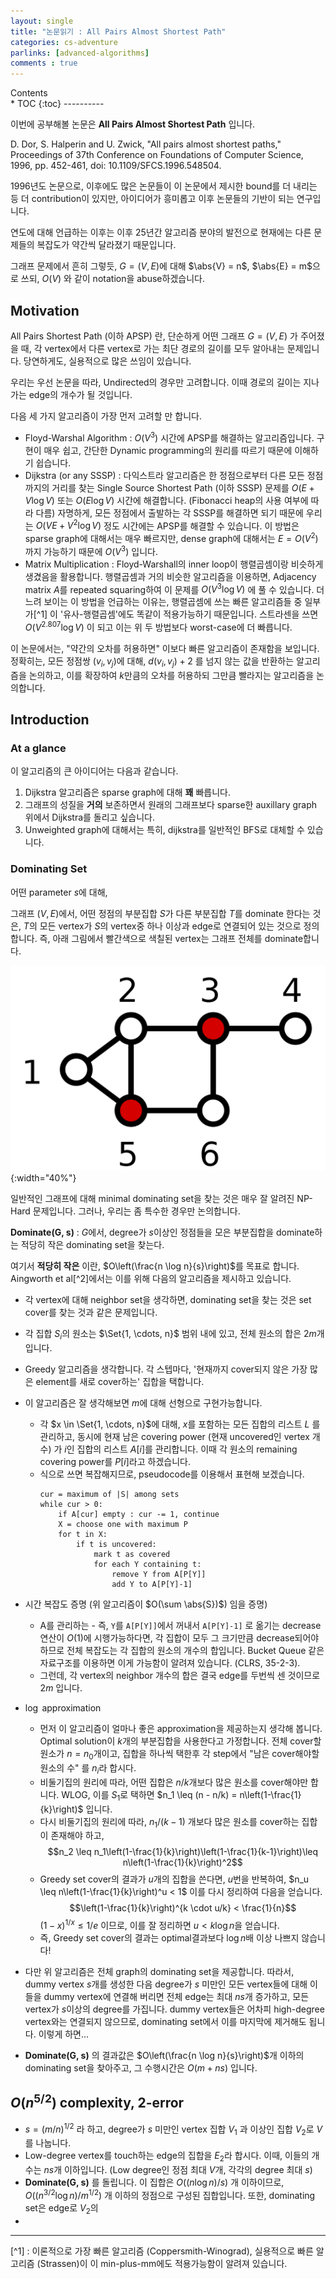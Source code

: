```yaml
---
layout: single
title: "논문읽기 : All Pairs Almost Shortest Path"
categories: cs-adventure
parlinks: [advanced-algorithms]
comments : true
---
```

<div id="toc">
Contents
</div>
* TOC
{:toc}
----------

이번에 공부해볼 논문은 **All Pairs Almost Shortest Path** 입니다. 

D. Dor, S. Halperin and U. Zwick, "All pairs almost shortest paths," Proceedings of 37th Conference on Foundations of Computer Science, 1996, pp. 452-461, doi: 10.1109/SFCS.1996.548504.

1996년도 논문으로, 이후에도 많은 논문들이 이 논문에서 제시한 bound를 더 내리는 등 더 contribution이 있지만, 아이디어가 흥미롭고 이후 논문들의 기반이 되는 연구입니다.

연도에 대해 언급하는 이후는 이후 25년간 알고리즘 분야의 발전으로 현재에는 다른 문제들의 복잡도가 약간씩 달라졌기 때문입니다. 

그래프 문제에서 흔히 그렇듯, $G = (V, E)$에 대해 $\abs{V} = n$, $\abs{E} = m$으로 쓰되, $O(V)$ 와 같이 notation을 abuse하겠습니다. 

## Motivation
All Pairs Shortest Path (이하 APSP) 란, 단순하게 어떤 그래프 $G = (V, E)$ 가 주어졌을 때, 각 vertex에서 다른 vertex로 가는 최단 경로의 길이를 모두 알아내는 문제입니다. 당연하게도, 실용적으로 많은 쓰임이 있습니다. 

우리는 우선 논문을 따라, Undirected의 경우만 고려합니다. 이때 경로의 길이는 지나가는 edge의 개수가 될 것입니다. 

다음 세 가지 알고리즘이 가장 먼저 고려할 만 합니다. 
- Floyd-Warshal Algorithm : $O(V^3)$ 시간에 APSP를 해결하는 알고리즘입니다. 구현이 매우 쉽고, 간단한 Dynamic programming의 원리를 따르기 때문에 이해하기 쉽습니다.
- Dijkstra (or any SSSP) : 다익스트라 알고리즘은 한 정점으로부터 다른 모든 정점까지의 거리를 찾는 Single Source Shortest Path (이하 SSSP) 문제를 $O(E + V \log V)$ 또는 $O(E \log V)$ 시간에 해결합니다. (Fibonacci heap의 사용 여부에 따라 다름) 자명하게, 모든 정점에서 출발하는 각 SSSP를 해결하면 되기 때문에 우리는 $O(VE + V^2 \log V)$ 정도 시간에는 APSP를 해결할 수 있습니다. 이 방법은 sparse graph에 대해서는 매우 빠르지만, dense graph에 대해서는 $E = O(V^2)$ 까지 가능하기 때문에 $O(V^3)$ 입니다.
- Matrix Multiplication : Floyd-Warshall의 inner loop이 행렬곱셈이랑 비슷하게 생겼음을 활용합니다. 행렬곱셈과 거의 비슷한 알고리즘을 이용하면, Adjacency matrix $A$를 repeated squaring하여 이 문제를 $O(V^3 \log V)$ 에 풀 수 있습니다. 더 느려 보이는 이 방법을 언급하는 이유는, 행렬곱셈에 쓰는 빠른 알고리즘들 중 일부가[^1] 이 '유사-행렬곱셈'에도 똑같이 적용가능하기 때문입니다. 스트라센을 쓰면 $O(V^{2.807} \log V)$ 이 되고 이는 위 두 방법보다 worst-case에 더 빠릅니다.

이 논문에서는, "약간의 오차를 허용하면" 이보다 빠른 알고리즘이 존재함을 보입니다. 정확히는, 모든 정점쌍 $(v_i, v_j)$에 대해, $d(v_i, v_j) + 2$ 를 넘지 않는 값을 반환하는 알고리즘을 논의하고, 이를 확장하여 $k$만큼의 오차를 허용하되 그만큼 빨라지는 알고리즘을 논의합니다. 

## Introduction
### At a glance
이 알고리즘의 큰 아이디어는 다음과 같습니다.
1. Dijkstra 알고리즘은 sparse graph에 대해 **꽤** 빠릅니다. 
2. 그래프의 성질을 **거의** 보존하면서 원래의 그래프보다 sparse한 auxillary graph 위에서 Dijkstra를 돌리고 싶습니다.
3. Unweighted graph에 대해서는 특히, dijkstra를 일반적인 BFS로 대체할 수 있습니다.
### Dominating Set
어떤 parameter $s$에 대해, 

그래프 $(V, E)$에서, 어떤 정점의 부분집합 $S$가 다른 부분집합 $T$를 dominate 한다는 것은, $T$의 모든 vertex가 $S$의 vertex중 하나 이상과 edge로 연결되어 있는 것으로 정의합니다. 즉, 아래 그림에서 빨간색으로 색칠된 vertex는 그래프 전체를 dominate합니다.

![image](../../images/82987572ed763cc4b5c4051dafdd2f09f351a476aeca2d83fdbf6ca5632322ea.png){:width="40%"}

일반적인 그래프에 대해 minimal dominating set을 찾는 것은 매우 잘 알려진 NP-Hard 문제입니다. 그러나, 우리는 좀 특수한 경우만 논의합니다.  

**Dominate(G, s)** : $G$에서, degree가 $s$이상인 정점들을 모은 부분집합을 dominate하는 적당히 작은 dominating set을 찾는다.

여기서 **적당히 작은** 이란, $O\left(\frac{n \log n}{s}\right)$를 목표로 합니다. Aingworth et al[^2]에서는 이를 위해 다음의 알고리즘을 제시하고 있습니다. 
- 각 vertex에 대해 neighbor set을 생각하면, dominating set을 찾는 것은 set cover를 찾는 것과 같은 문제입니다. 
- 각 집합 $S_i$의 원소는 $\Set{1, \cdots, n}$ 범위 내에 있고, 전체 원소의 합은 $2m$개 입니다. 
- Greedy 알고리즘을 생각합니다. 각 스텝마다, '현재까지 cover되지 않은 가장 많은 element를 새로 cover하는' 집합을 택합니다.
- 이 알고리즘은 잘 생각해보면 $m$에 대해 선형으로 구현가능합니다.
  - 각 $x \in \Set{1, \cdots, n}$에 대해, $x$를 포함하는 모든 집합의 리스트 $L$ 를 관리하고, 동시에 현재 남은 covering power (현재 uncovered인 vertex 개수) 가 $i$인 집합의 리스트 $A[i]$를 관리합니다. 이때 각 원소의 remaining covering power를 $P[i]$라고 하겠습니다.
  - 식으로 쓰면 복잡해지므로, pseudocode를 이용해서 표현해 보겠습니다. 
    ```
    cur = maximum of |S| among sets
    while cur > 0:
        if A[cur] empty : cur -= 1, continue
        X = choose one with maximum P
        for t in X:
            if t is uncovered:
                mark t as covered
                for each Y containing t:
                    remove Y from A[P[Y]]
                    add Y to A[P[Y]-1]
    ```

- 시간 복잡도 증명 (위 알고리즘이 $O(\sum \abs{S})$) 임을 증명)
  - A를 관리하는 - 즉, `Y`를 `A[P[Y]]`에서 꺼내서 `A[P[Y]-1]` 로 옮기는 decrease 연산이 $O(1)$에 시행가능하다면, 각 집합이 모두 그 크기만큼 decrease되어야 하므로 전체 복잡도는 각 집합의 원소의 개수의 합입니다. Bucket Queue 같은 자료구조를 이용하면 이게 가능함이 알려져 있습니다. (CLRS, 35-2-3).
  - 그런데, 각 vertex의 neighbor 개수의 합은 결국 edge를 두번씩 센 것이므로 $2m$ 입니다. 
- $\log$ approximation 
  - 먼저 이 알고리즘이 얼마나 좋은 approximation을 제공하는지 생각해 봅니다. Optimal solution이 $k$개의 부분집합을 사용한다고 가정합니다. 전체 cover할 원소가 $n = n_0$개이고, 집합을 하나씩 택한후 각 step에서 "남은 cover해야할 원소의 수" 를 $n_i$라 합시다. 
  - 비둘기집의 원리에 따라, 어떤 집합은 $n / k$개보다 많은 원소를 cover해야만 합니다. WLOG, 이를 $S_1$로 택하면 $n_1 \leq (n - n/k) = n\left(1-\frac{1}{k}\right)$ 입니다.
  - 다시 비둘기집의 원리에 따라, $n_1/(k-1)$ 개보다 많은 원소를 cover하는 집합이 존재해야 하고, 
    $$n_2 \leq n_1\left(1-\frac{1}{k}\right)\left(1-\frac{1}{k-1}\right)\leq n\left(1-\frac{1}{k}\right)^2$$
  - Greedy set cover의 결과가 $u$개의 집합을 쓴다면, $u$번을 반복하여, $n_u \leq n\left(1-\frac{1}{k}\right)^u < 1$
    이를 다시 정리하여 다음을 얻습니다. 
    $$\left(1-\frac{1}{k}\right)^{k \cdot u/k} < \frac{1}{n}$$
    $(1-x)^{1/x} \leq 1/e$ 이므로, 이를 잘 정리하면 $u < k \log n$을 얻습니다. 
  - 즉, Greedy set cover의 결과는 optimal결과보다 $\log n$배 이상 나쁘지 않습니다!
- 다만 위 알고리즘은 전체 graph의 dominating set을 제공합니다. 따라서, dummy vertex $s$개를 생성한 다음 degree가 $s$ 미만인 모든 vertex들에 대해 이들을 dummy vertex에 연결해 버리면 전체 edge는 최대 $ns$개 증가하고, 모든 vertex가 $s$이상의 degree를 가집니다. dummy vertex들은 어차피 high-degree vertex와는 연결되지 않으므로, dominating set에서 이를 마지막에 제거해도 됩니다. 이렇게 하면...
- **Dominate(G, s)** 의 결과값은 $O\left(\frac{n \log n}{s}\right)$개 이하의 dominating set을 찾아주고, 그 수행시간은 $O(m + ns)$ 입니다. 

## $O(n^{5/2})$ complexity, 2-error
- $s = (m / n)^{1/2}$ 라 하고, degree가 $s$ 미만인 vertex 집합 $V_1$ 과 이상인 집합 $V_2$로 $V$를 나눕니다.
- Low-degree vertex를 touch하는 edge의 집합을 $E_2$라 합시다. 이때, 이들의 개수는 $ns$개 이하입니다. (Low degree인 정점 최대 $V$개, 각각의 degree 최대 $s$) 
- **Dominate(G, s)** 를 돌립니다. 이 집합은 $O((n \log n) / s)$ 개 이하이므로, $O((n^{3/2} \log n) / m^{1/2})$ 개 이하의 정점으로 구성된 집합입니다. 또한, dominating set은 edge로 $V_2$의 
- 


------

[^1] : 이론적으로 가장 빠른 알고리즘 (Coppersmith-Winograd), 실용적으로 빠른 알고리즘 (Strassen)이 이 min-plus-mm에도 적용가능함이 알려져 있습니다.
